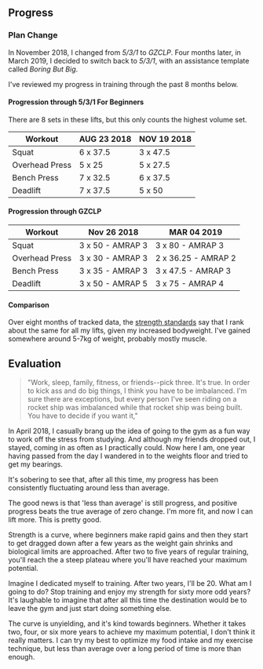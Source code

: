 ## Progress

### Plan Change

In November 2018, I changed from _5/3/1_ to _GZCLP_. Four months later, in March 2019, I decided to switch back to _5/3/1_, with an assistance template called _Boring But Big_.

I've reviewed my progress in training through the past 8 months below.

#### Progression through 5/3/1 For Beginners

There are 8 sets in these lifts, but this only counts the highest volume set.

| Workout        | AUG 23 2018 | NOV 19 2018 |
| -------------- | ----------- | ----------- |
| Squat          | 6 x 37.5    | 3 x 47.5    |
| Overhead Press | 5 x 25      | 5 x 27.5    |
| Bench Press    | 7 x 32.5    | 6 x 37.5    |
| Deadlift       | 7 x 37.5    | 5 x 50      |

#### Progression through GZCLP

| Workout        | Nov 26 2018      | MAR 04 2019         |
| -------------- | ---------------- | ------------------- |
| Squat          | 3 x 50 - AMRAP 3 | 3 x 80 - AMRAP 3    |
| Overhead Press | 3 x 30 - AMRAP 3 | 2 x 36.25 - AMRAP 2 |
| Bench Press    | 3 x 35 - AMRAP 3 | 3 x 47.5 - AMRAP 3  |
| Deadlift       | 3 x 50 - AMRAP 5 | 3 x 75 - AMRAP 4    |

#### Comparison

Over eight months of tracked data, the [strength standards](https://strengthlevel.com/strength-standards) say that I rank about the same for all my lifts, given my increased bodyweight. I've gained somewhere around 5-7kg of weight, probably mostly muscle.

## Evaluation

>  "Work, sleep, family, fitness, or friends--pick three. It's true. In order to kick ass and do big things, I think you have to be imbalanced. I'm sure there are exceptions, but every person I've seen riding on a rocket ship was imbalanced while that rocket ship was being built. You have to decide if you want it,"

In April 2018, I casually brang up the idea of going to the gym as a fun way to work off the stress from studying. And although my friends dropped out, I stayed, coming in as often as I practically could. Now here I am, one year having passed from the day I wandered in to the weights floor and tried to get my bearings.

It's sobering to see that, after all this time, my progress has been consistently fluctuating around less than average.

The good news is that 'less than average' is still progress, and positive progress beats the true average of zero change. I'm more fit, and now I can lift more. This is pretty good.

Strength is a curve, where beginners make rapid gains and then they start to get dragged down after a few years as the weight gain shrinks and biological limits are approached. After two to five years of regular training, you'll reach the a steep plateau where you'll have reached your maximum potential.

Imagine I dedicated myself to training. After two years, I'll be 20. What am I going to do? Stop training and enjoy my strength for sixty more odd years? It's laughable to imagine that after all this time the destination would be to leave the gym and just start doing something else.

The curve is unyielding, and it's kind towards beginners. Whether it takes two, four, or six more years to achieve my maximum potential, I don't think it really matters. I can try my best to optimize my food intake and my exercise technique, but less than average over a long period of time is more than enough.



 







